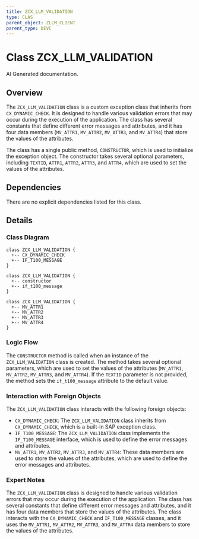 ```yaml
---
title: ZCX_LLM_VALIDATION
type: CLAS
parent_object: ZLLM_CLIENT
parent_type: DEVC
---
```


# Class ZCX_LLM_VALIDATION

AI Generated documentation.
## Overview
The `ZCX_LLM_VALIDATION` class is a custom exception class that inherits from `CX_DYNAMIC_CHECK`. It is designed to handle various validation errors that may occur during the execution of the application. The class has several constants that define different error messages and attributes, and it has four data members (`MV_ATTR1`, `MV_ATTR2`, `MV_ATTR3`, and `MV_ATTR4`) that store the values of the attributes.

The class has a single public method, `CONSTRUCTOR`, which is used to initialize the exception object. The constructor takes several optional parameters, including `TEXTID`, `ATTR1`, `ATTR2`, `ATTR3`, and `ATTR4`, which are used to set the values of the attributes.

## Dependencies
There are no explicit dependencies listed for this class.

## Details
### Class Diagram
```mermaid
class ZCX_LLM_VALIDATION {
  +-- CX_DYNAMIC_CHECK
  +-- IF_T100_MESSAGE
}

class ZCX_LLM_VALIDATION {
  +-- constructor
  +-- if_t100_message
}

class ZCX_LLM_VALIDATION {
  +-- MV_ATTR1
  +-- MV_ATTR2
  +-- MV_ATTR3
  +-- MV_ATTR4
}
```
### Logic Flow
The `CONSTRUCTOR` method is called when an instance of the `ZCX_LLM_VALIDATION` class is created. The method takes several optional parameters, which are used to set the values of the attributes (`MV_ATTR1`, `MV_ATTR2`, `MV_ATTR3`, and `MV_ATTR4`). If the `TEXTID` parameter is not provided, the method sets the `if_t100_message` attribute to the default value.

### Interaction with Foreign Objects
The `ZCX_LLM_VALIDATION` class interacts with the following foreign objects:

* `CX_DYNAMIC_CHECK`: The `ZCX_LLM_VALIDATION` class inherits from `CX_DYNAMIC_CHECK`, which is a built-in SAP exception class.
* `IF_T100_MESSAGE`: The `ZCX_LLM_VALIDATION` class implements the `IF_T100_MESSAGE` interface, which is used to define the error messages and attributes.
* `MV_ATTR1`, `MV_ATTR2`, `MV_ATTR3`, and `MV_ATTR4`: These data members are used to store the values of the attributes, which are used to define the error messages and attributes.

### Expert Notes
The `ZCX_LLM_VALIDATION` class is designed to handle various validation errors that may occur during the execution of the application. The class has several constants that define different error messages and attributes, and it has four data members that store the values of the attributes. The class interacts with the `CX_DYNAMIC_CHECK` and `IF_T100_MESSAGE` classes, and it uses the `MV_ATTR1`, `MV_ATTR2`, `MV_ATTR3`, and `MV_ATTR4` data members to store the values of the attributes.

